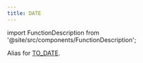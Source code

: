 ```yaml
---
title: DATE
---
```

import FunctionDescription from '@site/src/components/FunctionDescription';

<FunctionDescription description="Introduced or updated: v1.2.375"/>

Alias for [TO_DATE](to-date.md).